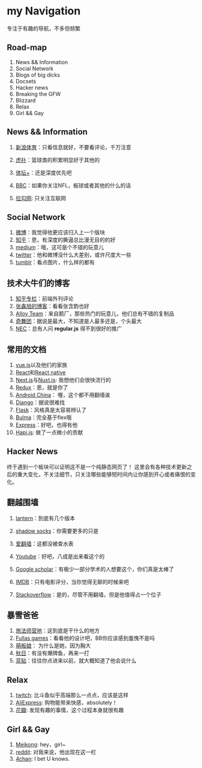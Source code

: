 # my Navigation
专注于有趣的导航，不多但频繁




## Road-map

1. News && Information
2. Social Network
3. Blogs of big dicks
4. Docsets
5. Hacker news
6. Breaking the GFW
7. Blizzard
8. Relax
9. Girl && Gay



## News && Information

1. [新浪体育](http://sports.sina.com)：只看信息就好，不要看评论，千万注意
2. [虎扑](http://nba.hupu.com/)：篮球类的积累明显好于其他的
3. [体坛+](http://www.titan24.com/)：还是深度优先吧
4. [BBC](http://www.bbc.co.uk/news)：如果你关注NFL，板球或者其他的什么的话


5. [拉勾网](https://www.lagou.com/): 只关注互联网


## Social Network

1. [微博](http://weibo.com/)：我觉得他更应该归入上一个版块
2. [知乎](https://www.zhihu.com/)：恩，有深度的撕逼总比漫无目的的好
3. [medium](https://medium.com/)：哦，这可是个不错的玩意儿
4. [twitter](https://twitter.com/)：他和微博没什么大差别，或许尺度大一些
5. [tumblr](https://www.tumblr.com/)：看点图片，什么样的都有



## 技术大牛们的博客

1. [知乎专栏](https://zhuanlan.zhihu.com/)：前端外刊评论
2. [张鑫旭的博客]()：看看张含韵也好
3. [Alloy Team]()：来自鹅厂，那些热门的玩意儿，他们总有不错的复制品
4. [奇舞团]()：据说是最大，不知道是人最多还是，个头最大
5. [NEC]()：总有人问 __regular.js__ 得不到很好的推广



## 常用的文档

1. [vue.js](http://cn.vuejs.org/)以及他们的家族
2. [React]()和[React native]()
3. [Next.js](https://zeit.co/blog/next)与[Nuxt.js](https://nuxtjs.org/): 我想他们会很快流行的
4. [Redux]()：恩，就是你了
5. [Android China]()： 喔，这个都不用翻墙诶
6. [Django]()：据说很难找
7. [Flask]()：风格真是太容易辨认了
8. [Bulma]()：完全基于flex哦
9. [Express]()：好吧，也得有他
10. [Hapi.js](): 做了一点微小的贡献



## Hacker News

终于遇到一个板块可以证明这不是一个纯静态网页了！
这里会有各种技术更新之后的重大变化，不关注细节，只关注哪些能够短时间内让你感到开心或者痛恨的变化。



## 翻越围墙

1. [lantern]()：到底有几个版本
2. [shadow socks]()：你需要更多的只是
3. [爱翻墙]()：这都没被查水表


4. [Youtube]()：好吧，八成是出来看这个的
5. [Google scholar]()：有极少一部分学术的人想要这个，你们真是太棒了
6. [IMDB]()：只有电影评分，当你觉得无聊的时候来吧
7. [Stackoverflow]()：是的，尽管不用翻墙，但是他值得占一个位子



## 暴雪爸爸

1. [旅法师营地]()：这到底是干什么的地方
2. [Fullas games]()：看看他的设计吧，BB你应该感到羞愧不是吗
3. [萌板娘]()： 为什么是她，因为胸大
4. [秋日]()：有没有爆牌鱼，再来一打
5. [蓝贴]()：往往你点进来以前，就大概知道了他会说什么


## Relax

1. [twitch](): 比斗鱼似乎高端那么一点点，应该是这样
2. [AliExpress](): 购物能带来快感，absolutely！
3. [花瓣](): 发现有趣的事情，这个过程本身就很有趣

## Girl && Gay

1. [Meikong](): hey，girl~
2. [reddit](): 对我来说，他出现在这一栏
3. [4chan](): I bet U knows.





